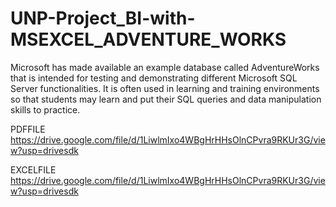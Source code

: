 # UNP-Project_BI-with-MSEXCEL_ADVENTURE_WORKS
Microsoft has made available an example database called AdventureWorks that is intended for testing and demonstrating different Microsoft SQL Server functionalities. It is often used in learning and training environments so that students may learn and put their SQL queries and data manipulation skills to practice.

PDFFILE https://drive.google.com/file/d/1LiwlmIxo4WBgHrHHsOlnCPvra9RKUr3G/view?usp=drivesdk

EXCELFILE 
https://drive.google.com/file/d/1LiwlmIxo4WBgHrHHsOlnCPvra9RKUr3G/view?usp=drivesdk
